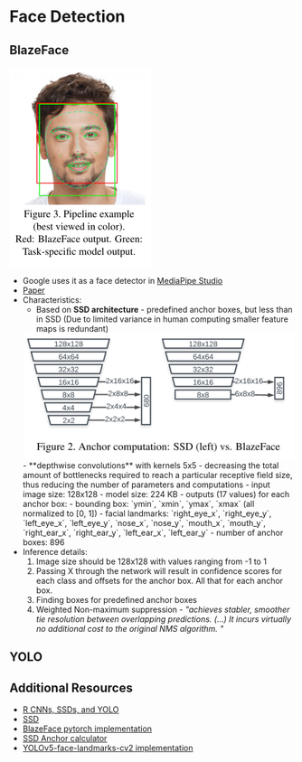 # Face Detection

## BlazeFace
![BlazeFace](../assets/BlazeFace.png)
- Google uses it as a face detector in [MediaPipe Studio](https://mediapipe-studio.webapps.google.com/studio/demo/face_detector)
- [Paper](./papers/BlazeFace:%20Sub-millisecond%20Neural%20Face%20Detection%20on%20Mobile%20GPUs.pdf)
- Characteristics:
  - Based on **SSD architecture** - predefined anchor boxes, but less than in SSD (Due to limited variance in human computing smaller feature maps is redundant)
  <img alt="ssd vs blazeface" src="../assets/BlazeFace-anchors.png" width="600px"/>
  -  **depthwise convolutions** with kernels 5x5 - decreasing the total amount of bottlenecks required to reach a particular receptive field size, thus reducing the number of parameters and computations
  - input image size: 128x128
  - model size: 224 KB
  - outputs (17 values) for each anchor box:
    - bounding box: `ymin`, `xmin`, `ymax`, `xmax` (all normalized to [0, 1])
    - facial landmarks: `right_eye_x`, `right_eye_y`, `left_eye_x`, `left_eye_y`, `nose_x`, `nose_y`, `mouth_x`, `mouth_y`, `right_ear_x`, `right_ear_y`, `left_ear_x`, `left_ear_y`
    - number of anchor boxes: 896
- Inference details:
  1. Image size should be 128x128 with values ranging from -1 to 1
  2. Passing X through the network will result in confidence scores for each class and offsets for the anchor box. All that for each anchor box.
  3. Finding boxes for predefined anchor boxes
  4. Weighted Non-maximum suppression - *"achieves stabler, smoother tie resolution between overlapping predictions. (...) It incurs virtually no additional cost to the original NMS algorithm. "*

## YOLO


## Additional Resources
- [R CNNs, SSDs, and YOLO](https://www.youtube.com/watch?v=30qEZ8d2osg)
- [SSD](https://www.youtube.com/watch?v=F-irLP2k3Dk&t=372s)
- [BlazeFace pytorch implementation](https://github.com/hollance/BlazeFace-PyTorch/blob/master/blazeface.py)
- [SSD Anchor calculator](https://github.com/hollance/BlazeFace-PyTorch/blob/master/Anchors.ipynb)
- [YOLOv5-face-landmarks-cv2 implementation](https://github.com/hpc203/yolov5-face-landmarks-opencv-v2/blob/main/main.py)
